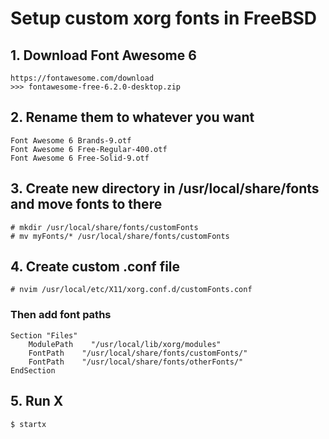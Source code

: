 # Setup custom xorg fonts in FreeBSD
## 1. Download Font Awesome 6
````
https://fontawesome.com/download
>>> fontawesome-free-6.2.0-desktop.zip
````
## 2. Rename them to whatever you want
````
Font Awesome 6 Brands-9.otf
Font Awesome 6 Free-Regular-400.otf
Font Awesome 6 Free-Solid-9.otf
````
## 3. Create new directory in /usr/local/share/fonts and move fonts to there
````
# mkdir /usr/local/share/fonts/customFonts
# mv myFonts/* /usr/local/share/fonts/customFonts
````
## 4. Create custom .conf file
````
# nvim /usr/local/etc/X11/xorg.conf.d/customFonts.conf
````
### Then add font paths
````
Section "Files"
    ModulePath    "/usr/local/lib/xorg/modules"
    FontPath    "/usr/local/share/fonts/customFonts/"
    FontPath    "/usr/local/share/fonts/otherFonts/"
EndSection
````
## 5. Run X
````
$ startx
````
